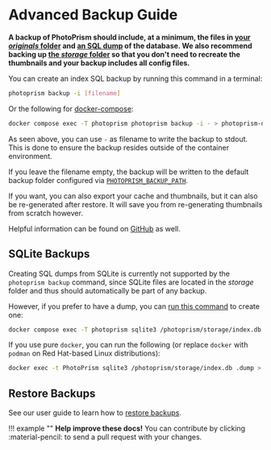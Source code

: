 # Advanced Backup Guide

**A backup of PhotoPrism should include, at a minimum, the files in [your *originals* folder](../docker-compose.md#photoprismoriginals) and [an SQL dump](https://mariadb.com/kb/en/mariadb-dumpmysqldump/) of the database. We also recommend backing up [the *storage* folder](../docker-compose.md#photoprismstorage) so that you don't need to recreate the thumbnails and your backup includes all config files.**

You can create an index SQL backup by running this command in a terminal:

```bash
photoprism backup -i [filename]
```

Or the following for [docker-compose](../docker-compose.md):

```bash
docker compose exec -T photoprism photoprism backup -i - > photoprism-db.sql
```

As seen above, you can use `-` as filename to write the backup to stdout.
This is done to ensure the backup resides outside of the container environment.

If you leave the filename empty, the backup will be written to the default backup folder configured via [`PHOTOPRISM_BACKUP_PATH`](../../config-options/#storage-folders).

If you want, you can also export your cache and thumbnails, but it can also be re-generated after restore.
It will save you from re-generating thumbnails from scratch however.

Helpful information can be found on [GitHub](https://github.com/photoprism/photoprism/discussions/772) as well.

## SQLite Backups

Creating SQL dumps from SQLite is currently not supported by the `photoprism backup` command, since SQLite files are located in the *storage* folder and thus should automatically be part of any backup.

However, if you prefer to have a dump, you can [run this command](../docker-compose.md#command-line-interface) to create one:

```bash
docker compose exec -T photoprism sqlite3 /photoprism/storage/index.db .dump > photoprism-db.sql
```

If you use pure `docker`, you can run the following (or replace `docker` with `podman` on Red Hat-based Linux distributions):

```bash
docker exec -t PhotoPrism sqlite3 /photoprism/storage/index.db .dump > photoprism-db.sql
```

## Restore Backups

See our user guide to learn how to [restore backups](../../user-guide/backups/restore.md).

!!! example ""
    **Help improve these docs!** You can contribute by clicking :material-pencil: to send a pull request with your changes.
